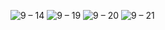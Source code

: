 ![9 – 14](https://user-images.githubusercontent.com/25367933/120564600-3058bd00-c403-11eb-8221-290b3a498348.png)
![9 – 19](https://user-images.githubusercontent.com/25367933/120564603-3189ea00-c403-11eb-9a03-04bbe6850f57.png)
![9 – 20](https://user-images.githubusercontent.com/25367933/120564606-3353ad80-c403-11eb-946d-3ec2a99c2f51.png)
![9 – 21](https://user-images.githubusercontent.com/25367933/120564608-33ec4400-c403-11eb-9b1a-8d55c5b1c48d.png)
